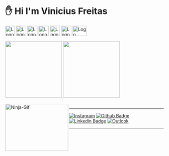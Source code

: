 ### <h1> ✋ Hi I'm Vinicius Freitas </h1>
<img
  src="https://logodownload.org/wp-content/uploads/2016/10/html5-logo-10.png" 
  alt="Logo HTML5"
  height="32" width="30">
<img
  src="https://upload.wikimedia.org/wikipedia/commons/thumb/7/70/Devicon-css3-plain.svg/2048px-Devicon-css3-plain.svg.png" 
  alt="Logo CSS3"
  height="32" width="32">
<img
  src="https://www.freepnglogos.com/uploads/javascript-png/javascript-vector-logo-yellow-png-transparent-javascript-vector-12.png" 
  alt="Logo JavaScript"
  height="32" width="32">
<img
  src="https://miro.medium.com/max/816/1*mn6bOs7s6Qbao15PMNRyOA.png"
  alt="Logo TypeScript"
  height="32" width="32">
<img
  src="https://upload.wikimedia.org/wikipedia/commons/thumb/c/cf/Angular_full_color_logo.svg/2048px-Angular_full_color_logo.svg.png"
  alt="Logo Angular"
  height="32" width="32">
<img
  src="https://img.icons8.com/color/452/nodejs.png"
  alt="Logo NodeJs"
  height="32" width="32">
<img 
  src="https://user-images.githubusercontent.com/48767920/127253446-62a395d6-64ad-467a-a1a9-670ac66e9c02.png"
  alt="Logo React"
  height="32" width="45">
<div>
  <a href="https://github.com/viniciusgfreitas">
  <img height="180em" src="https://github-readme-stats.vercel.app/api?username=viniciusgfreitas&show_icons=true&theme=dark&include_all_commits=true&count_private=true"/>
  <img height="180em" src="https://github-readme-stats.vercel.app/api/top-langs/?username=viniciusgfreitas&layout=compact&langs_count=7&theme=dark"/>
</div>
<div style="display: inline_block"><br>
  <img align="left" alt="Ninja-Gif" height="150" width="200"
   src="https://media1.giphy.com/media/nzCDqg3pNqg7K/giphy.gif?cid=790b761130d3c13012a8aeee968ee4a6fe5c892408902691&rid=giphy.gif">
</div>
<hr>
  
[![Instagram](https://img.shields.io/badge/Instagram-%23E4405F.svg?style=for-the-badge&logo=Instagram&logoColor=white&link=https://www.instagram.com/meviniciusfreitas)](https://www.instagram.com/meviniciusfreitas)
[![Github Badge](https://img.shields.io/badge/-Github-000?style=for-the-badge&logo=Github&logoColor=white&link=https://github.com/Viniciusgfreitas)](https://github.com/Viniciusgfreitas)
[![Linkedin Badge](https://img.shields.io/badge/-LinkedIn-blue?style=for-the-badge&logo=Linkedin&logoColor=white&link=https://www.linkedin.com/in/vinicius-gon%C3%A7alves-freitas/)](https://www.linkedin.com/in/vinicius-gon%C3%A7alves-freitas/)
[![Outlook](https://img.shields.io/badge/Outlook-0078D4?style=for-the-badge&logo=microsoft-outlook&logoColor=white&link=mailto:viniciusdevgf@outlook.com)](mailto:viniciusdevgf@outlook.com)

<hr>
